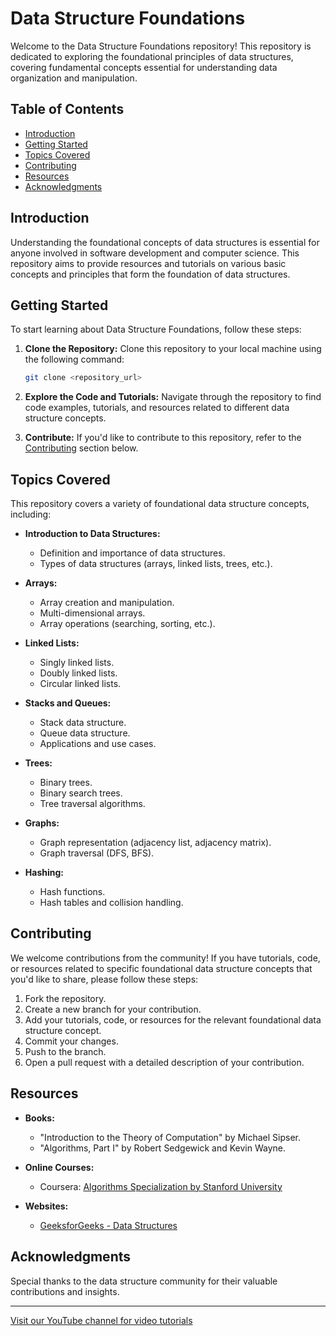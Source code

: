 # Data Structure Foundations

Welcome to the Data Structure Foundations repository! This repository is dedicated to exploring the foundational principles of data structures, covering fundamental concepts essential for understanding data organization and manipulation.

## Table of Contents

- [Introduction](#introduction)
- [Getting Started](#getting-started)
- [Topics Covered](#topics-covered)
- [Contributing](#contributing)
- [Resources](#resources)
- [Acknowledgments](#acknowledgments)

## Introduction

Understanding the foundational concepts of data structures is essential for anyone involved in software development and computer science. This repository aims to provide resources and tutorials on various basic concepts and principles that form the foundation of data structures.

## Getting Started

To start learning about Data Structure Foundations, follow these steps:

1. **Clone the Repository:** Clone this repository to your local machine using the following command:
   ```bash
   git clone <repository_url>
   ```

2. **Explore the Code and Tutorials:** Navigate through the repository to find code examples, tutorials, and resources related to different data structure concepts.

3. **Contribute:** If you'd like to contribute to this repository, refer to the [Contributing](#contributing) section below.

## Topics Covered

This repository covers a variety of foundational data structure concepts, including:

- **Introduction to Data Structures:**
  - Definition and importance of data structures.
  - Types of data structures (arrays, linked lists, trees, etc.).

- **Arrays:**
  - Array creation and manipulation.
  - Multi-dimensional arrays.
  - Array operations (searching, sorting, etc.).

- **Linked Lists:**
  - Singly linked lists.
  - Doubly linked lists.
  - Circular linked lists.

- **Stacks and Queues:**
  - Stack data structure.
  - Queue data structure.
  - Applications and use cases.

- **Trees:**
  - Binary trees.
  - Binary search trees.
  - Tree traversal algorithms.

- **Graphs:**
  - Graph representation (adjacency list, adjacency matrix).
  - Graph traversal (DFS, BFS).

- **Hashing:**
  - Hash functions.
  - Hash tables and collision handling.

## Contributing

We welcome contributions from the community! If you have tutorials, code, or resources related to specific foundational data structure concepts that you'd like to share, please follow these steps:

1. Fork the repository.
2. Create a new branch for your contribution.
3. Add your tutorials, code, or resources for the relevant foundational data structure concept.
4. Commit your changes.
5. Push to the branch.
6. Open a pull request with a detailed description of your contribution.

## Resources

- **Books:**
  - "Introduction to the Theory of Computation" by Michael Sipser.
  - "Algorithms, Part I" by Robert Sedgewick and Kevin Wayne.

- **Online Courses:**
  - Coursera: [Algorithms Specialization by Stanford University](https://www.coursera.org/specializations/algorithms)

- **Websites:**
  - [GeeksforGeeks - Data Structures](https://www.geeksforgeeks.org/data-structures/)

## Acknowledgments

Special thanks to the data structure community for their valuable contributions and insights.

---

[Visit our YouTube channel for video tutorials](<YouTube_Channel_Link>)